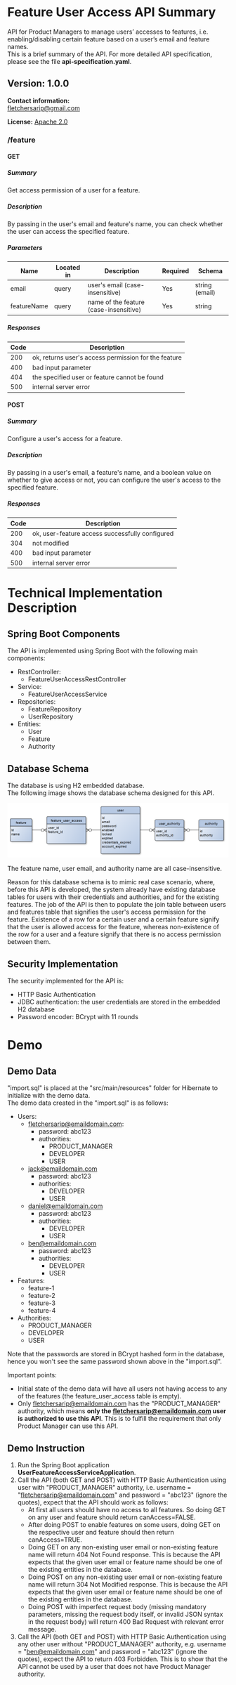 # Feature User Access API Summary
API for Product Managers to manage users’ accesses to features, i.e. enabling/disabling certain feature based on a user’s email and feature names.  
This is a brief summary of the API. For more detailed API specification, please see the file **api-specification.yaml**.

## Version: 1.0.0

**Contact information:**  
fletchersarip@gmail.com  

**License:** [Apache 2.0](http://www.apache.org/licenses/LICENSE-2.0.html)

### /feature

#### GET
##### Summary

Get access permission of a user for a feature.

##### Description

By passing in the user's email and feature's name, you can check whether
the user can access the specified feature.

##### Parameters

| Name | Located in | Description | Required | Schema |
| ---- | ---------- | ----------- | -------- | ---- |
| email | query | user's email (case-insensitive) | Yes | string (email) |
| featureName | query | name of the feature (case-insensitive) | Yes | string |

##### Responses

| Code | Description |
| ---- | ----------- |
| 200 | ok, returns user's access permission for the feature |
| 400 | bad input parameter |
| 404 | the specified user or feature cannot be found |
| 500 | internal server error |

#### POST
##### Summary

Configure a user's access for a feature.

##### Description

By passing in a user's email, a feature's name, and a boolean value on whether to give access or not, you can configure the user's access to the specified feature.

##### Responses

| Code | Description |
| ---- | ----------- |
| 200 | ok, user-feature access successfully configured |
| 304 | not modified |
| 400 | bad input parameter |
| 500 | internal server error |

# Technical Implementation Description
## Spring Boot Components
The API is implemented using Spring Boot with the following main components:
- RestController:
  - FeatureUserAccessRestController
- Service:
  - FeatureUserAccessService
- Repositories:
  - FeatureRepository
  - UserRepository
- Entities:
  - User
  - Feature
  - Authority

## Database Schema
The database is using H2 embedded database.  
The following image shows the database schema designed for this API.

![](./database-schema-er-diagram.png "Database Schema ER Diagram")

The feature name, user email, and authority name are all case-insensitive.

Reason for this database schema is to mimic real case scenario, where, before this API is developed, the system already have existing database tables for users with
their credentials and authorities, and for the existing features. The job of the API is then to populate the join table between users and features table that signifies
the user's access permission for the feature. Existence of a row for a certain user and a certain feature signify that the user is allowed access for the feature, whereas
non-existence of the row for a user and a feature signify that there is no access permission between them.

## Security Implementation
The security implemented for the API is:
- HTTP Basic Authentication
- JDBC authentication: the user credentials are stored in the embedded H2 database
- Password encoder: BCrypt with 11 rounds

# Demo
## Demo Data
"import.sql" is placed at the "src/main/resources" folder for Hibernate to initialize with the demo data.  
The demo data created in the "import.sql" is as follows:
- Users:
  - fletchersarip@emaildomain.com:
    - password: abc123
    - authorities:
      - PRODUCT_MANAGER
      - DEVELOPER
      - USER
  - jack@emaildomain.com
    - password: abc123
    - authorities:
      - DEVELOPER
      - USER
  - daniel@emaildomain.com
    - password: abc123
    - authorities:
      - DEVELOPER
      - USER
  - ben@emaildomain.com
    - password: abc123
    - authorities:
      - DEVELOPER
      - USER
- Features:
  - feature-1
  - feature-2
  - feature-3
  - feature-4
- Authorities:
  - PRODUCT_MANAGER
  - DEVELOPER
  - USER

Note that the passwords are stored in BCrypt hashed form in the database, hence you won't see the same password shown above in the "import.sql".

Important points:
- Initial state of the demo data will have all users not having access to any of the features (the feature_user_access table is empty).
- Only fletchersarip@emaildomain.com has the "PRODUCT_MANAGER" authority, which means **only the fletchersarip@emaildomain.com user is authorized to use this API**.
  This is to fulfill the requirement that only Product Manager can use this API.

## Demo Instruction
1. Run the Spring Boot application **UserFeatureAccessServiceApplication**.
2. Call the API (both GET and POST) with HTTP Basic Authentication using user with "PRODUCT_MANAGER" authority, i.e. username = "fletchersarip@emaildomain.com" and password = "abc123"
   (ignore the quotes), expect that the API should work as follows:
   * At first all users should have no access to all features. So doing GET on any user and feature should return canAccess=FALSE.
   * After doing POST to enable features on some users, doing GET on the respective user and feature should then return canAccess=TRUE.
   * Doing GET on any non-existing user email or non-existing feature name will return 404 Not Found response. This is because the API expects that the given user email or feature name
     should be one of the existing entities in the database.
   * Doing POST on any non-existing user email or non-existing feature name will return 304 Not Modified response. This is because the API expects that the given user email or feature name
     should be one of the existing entities in the database.
   * Doing POST with imperfect request body (missing mandatory parameters, missing the request body itself, or invalid JSON syntax in the request body) will return 400 Bad Request with
     relevant error message.
3. Call the API (both GET and POST) with HTTP Basic Authentication using any other user without "PRODUCT_MANAGER" authority, e.g. username = "ben@emaildomain.com" and password = "abc123"
   (ignore the quotes), expect the API to return 403 Forbidden. This is to show that the API cannot be used by a user that does not have Product Manager authority.
